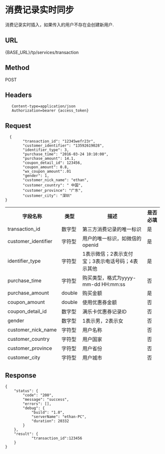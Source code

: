 # 消费记录实时同步

消费记录实时插入，如果传入的用户不存在会创建新用户.

## URL
   {BASE_URL}/tp/services/transaction

## Method
   POST

## Headers
```
   Content-type=application/json
   Authorization=bearer {access_token}
```

## Request
```
  {
      	"transaction_id": "12345wefr23r",
      	"customer_identifier": "13592619028",
      	"identifier_type": 3,
      	"purchase_time": "2016-03-24 10:10:00",
      	"purchase_amount": 14.1,
      	"coupon_detail_id": 123456,
      	"coupon_amount": 0.8,
      	"wx_coupon_amount":.01
      	"gender": 1,
      	"customer_nick_name": "ethan",
      	"customer_country": " 中国",
      	"customer_province": "广东",
      	"customer_city": "深圳"
}
```
<table data-tablesaw-sortable>
    <thead>
        <tr>
            <th data-tablesaw-sortable-col data-tablesaw-sortable-default-col>字段名称</th>
            <th data-tablesaw-sortable-col>类型</th>
            <th data-tablesaw-sortable-col>描述</th>
            <th data-tablesaw-sortable-col>是否必填</th>
        </tr>
	<tr>
            <td>transaction_id</th>
            <td>数字型</th>
            <td>第三方消费记录的唯一标识</th>
            <td>是</th>
        </tr>
	<tr>
            <td>customer_identifier</th>
            <td>字符型</th>
            <td>用户的唯一标识，如微信的openid</th>
            <td>是</th>
        </tr>
	<tr>
            <td>identifier_type</th>
            <td>字符型</th>
            <td>1表示微信；2表示支付宝；3表示电话号码；4表示其他</th>
            <td>是</th>
        </tr>
	<tr>
            <td>purchase_time</th>
            <td>字符型</th>
            <td>购买类型，格式为yyyy-mm-dd HH:mm:ss</th>
            <td>否</th>
        </tr>
	<tr>
            <td>purchase_amount</th>
            <td>double</th>
            <td>购买金额</th>
            <td>是</th>
        </tr>
	<tr>
            <td>coupon_amount</th>
            <td>double</th>
            <td>使用优惠券金额</th>
            <td>否</th>
        </tr>
	<tr>
            <td>coupon_detail_id</th>
            <td>数字型</th>
            <td>满乐卡优惠券记录ID</th>
            <td>否</th>
        </tr>
	<tr>
            <td>gender</th>
            <td>数字型</th>
            <td>1表示男，2表示女</th>
            <td>否</th>
        </tr>
	<tr>
            <td>customer_nick_name</th>
            <td>字符型</th>
            <td>用户名称</th>
            <td>否</th>
        </tr>
	<tr>
            <td>customer_country</th>
            <td>字符型</th>
            <td>用户国家</th>
            <td>否</th>
        </tr>
	<tr>
            <td>customer_province</th>
            <td>字符型</th>
            <td>用户省份</th>
            <td>否</th>
        </tr>
        <tr>
            <td>customer_city</th>
            <td>字符型</th>
            <td>用户城市</th>
            <td>否</th>
        </tr>
    </thead>
<table>


## Response
```
{
	"status": {
		"code": "200",
		"message": "success",
		"errors": [],
		"debug": {
			"build": "1.0",
			"serverName": "ethan-PC",
			"duration": 20332
		}
	},
	"result": {
	        "transaction_id":123456
	}
}
```
